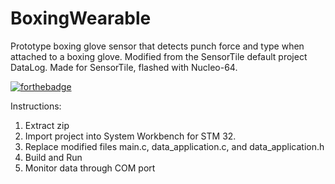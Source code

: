 # BoxingWearable

Prototype boxing glove sensor that detects punch force and type when attached to a boxing glove. Modified from the SensorTile default project DataLog. Made for SensorTile, flashed with Nucleo-64.

[![forthebadge](https://forthebadge.com/images/badges/60-percent-of-the-time-works-every-time.svg)](https://forthebadge.com)

Instructions:
1. Extract zip
2. Import project into System Workbench for STM 32.
3. Replace modified files main.c, data_application.c, and data_application.h
4. Build and Run
5. Monitor data through COM port
